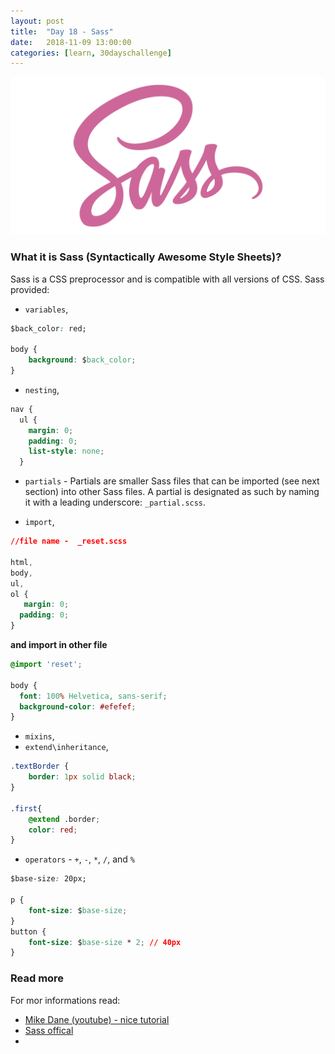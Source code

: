 ```yaml
---
layout: post
title:  "Day 18 - Sass"
date:   2018-11-09 13:00:00
categories: [learn, 30dayschallenge]
---
```


![sass](/assets/sass.png)

### What it is Sass (Syntactically Awesome Style Sheets)? 

Sass is a CSS preprocessor and is compatible with all versions of CSS. 
Sass provided:

- `variables`,

```css
$back_color: red;

body {
    background: $back_color;
}
```

- `nesting`,

```css
nav {
  ul {
    margin: 0;
    padding: 0;
    list-style: none;
  }
```

- `partials` - Partials are smaller Sass files that can be imported (see next section) into other Sass files. A partial is designated as such by naming it with a leading underscore: `_partial.scss`.

- `import`,

```css
//file name -  _reset.scss

html,
body,
ul,
ol {
   margin: 0;
  padding: 0;
}
```

**and import in other file**

```css
@import 'reset';

body {
  font: 100% Helvetica, sans-serif;
  background-color: #efefef;
}
```

- `mixins`,
- `extend\inheritance`,

```css
.textBorder {
    border: 1px solid black;
}

.first{
    @extend .border;
    color: red;
}
```

- `operators` - `+`, `-`, `*`, `/`, and `%`

```css
$base-size: 20px;

p {
    font-size: $base-size;
}
button {
    font-size: $base-size * 2; // 40px
}
```

### Read more

For mor informations read:

- [Mike Dane (youtube) - nice tutorial](https://www.youtube.com/watch?v=oq3cmfdleME&list=PLLAZ4kZ9dFpOMcA70cU3gZZAXeCR9CNS9)
- [Sass offical](http://sass-lang.com/guide)
- 